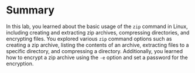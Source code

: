 # Summary

In this lab, you learned about the basic usage of the `zip` command in Linux, including creating and extracting zip archives, compressing directories, and encrypting files. You explored various `zip` command options such as creating a zip archive, listing the contents of an archive, extracting files to a specific directory, and compressing a directory. Additionally, you learned how to encrypt a zip archive using the `-e` option and set a password for the encryption.
